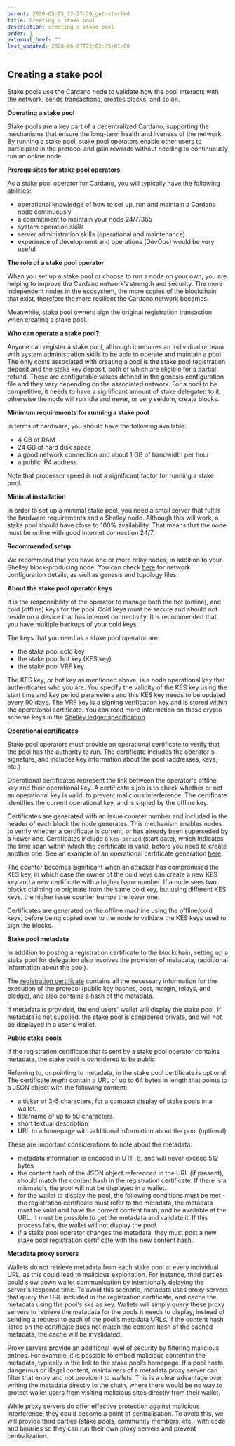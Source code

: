 ```yaml
---
parent: 2020-05-05_12-27-39_get-started
title: Creating a stake pool
description: creating a stake pool
order: 1
external_href: ""
last_updated: 2020-06-07T22:02:35+01:00
---
```

## Creating a stake pool
Stake pools use the Cardano node to validate how the pool interacts with the network, sends transactions, creates blocks, and so on. 

**Operating a stake pool**

Stake pools are a key part of a decentralized Cardano, supporting the mechanisms that ensure the long-term health and liveness of the network. By running a stake pool, stake pool operators enable other users to participate in the protocol and gain rewards without needing to continuously run an online node. 

**Prerequisites for stake pool operators**

As a stake pool operator for Cardano, you will typically have the following abilities:
* operational knowledge of how to set up, run and maintain a Cardano node continuously
* a commitment to maintain your node 24/7/365
* system operation skills
* server administration skills (operational and maintenance).
* experience of development and operations (DevOps) would be very useful

**The role of a stake pool operator**

When you set up a stake pool or choose to run a node on your own, you are helping to improve the Cardano network’s strength and security. The more independent nodes in the ecosystem, the more copies of the blockchain that exist, therefore the more resilient the Cardano network becomes. 

Meanwhile, stake pool owners sign the original registration transaction when creating a stake pool.

**Who can operate a stake pool?**

Anyone can register a stake pool, although it requires an individual or team with system administration skills to be able to operate and maintain a pool. The only costs associated with creating a pool is the stake pool registration deposit and the stake key deposit, both of which are eligible for a partial refund. These are  configurable values defined in the genesis configuration file and they vary depending on the associated network. For a pool to be competitive, it needs to have a significant amount of stake delegated to it, otherwise the node will run idle and never, or very seldom, create blocks. 

**Minimum requirements for running a stake pool**

In terms of hardware, you should have the following available:
* 4 GB of RAM
* 24 GB of hard disk space
* a good network connection and about 1 GB of bandwidth per hour
* a public IP4 address

Note that processor speed is not a significant factor for running a stake pool. 

**Minimal installation**

In order to set up a minimal stake pool, you need a small server that fulfils the hardware requirements and a Shelley node.  Although this will work, a stake pool should have close to 100% availability. That means that the node must be online with good internet connection 24/7. 

**Recommended setup**

We recommend that you have one or more relay nodes, in addition to your Shelley block-producing node. You can check [here](https://github.com/input-output-hk/cardano-node#network-configuration-genesis-and-topology-files) for network configuration details, as well as genesis and topology files.


**About the stake pool operator keys**

It is the responsibility of the operator to manage both the hot (online), and cold (offline) keys for the pool. Cold keys must be secure and should not reside on a device that has internet connectivity. It is recommended that you have multiple backups of your cold keys. 

The keys that you need as a stake pool operator are:
* the stake pool cold key
* the stake pool hot key (KES key) 
* the stake pool VRF key

The KES key, or hot key as mentioned above, is a node operational key that authenticates who you are. You specify the validity of the KES key using the start time and key period parameters and this KES key needs to be updated every 90 days. The VRF key is a signing verification key and is stored within the operational certificate. You can read more information on these crypto scheme keys in the [Shelley ledger specification](https://hydra.iohk.io/build/2473732/download/1/ledger-spec.pdf)

**Operational certificates**

Stake pool operators must provide an operational certificate to verify that the pool has the authority to run. The certificate includes the operator's signature, and includes key information about the pool (addresses, keys, etc.)

Operational certificates represent the link between the operator's offline key and their operational key. A certificate's job is to check whether or not an operational key is valid, to prevent malicious interference. The certificate identifies the current operational key, and is signed by the offline key. 

Certificates are generated with an issue counter number and included in the header of each block the node generates. This mechanism enables nodes to verify whether a certificate is current, or has already been superseded by a newer one. Certificates include a `kes-period` (start date), which indicates the time span within which the certificate is valid, before you need to create another one. See an example of an operational certificate generation [here](https://docs.cardano.org/projects/cardano-node/en/latest/stake-pool-operations/node_keys.html#generate-the-operational-certificate).

The counter becomes significant when an attacker has compromised the KES key, in which case the owner of the cold keys can create a new KES key and a new certificate with a higher issue number. If a node sees two blocks claiming to originate from the same cold key, but using different KES keys, the higher issue counter trumps the lower one.

Certificates are generated on the offline machine using the offline/cold keys, before being copied over to the node to validate the KES keys used to sign the blocks. 

**Stake pool metadata**

In addition to posting a registration certificate to the blockchain, setting up a stake pool for delegation also involves the provision of metadata, (additional information about the pool). 

The [registration certificate](https://docs.cardano.org/projects/cardano-node/en/latest/stake-pool-operations/register_stakepool.html#generate-stake-pool-registration-certificate) contains all the necessary information for the execution of the protocol (public key hashes, cost, margin, relays, and pledge), and also contains a hash of the metadata.

If metadata is provided, the end users' wallet will display the stake pool. If metadata is not supplied, the stake pool is considered private, and will *not* be displayed in a user's wallet.

**Public stake pools**

If the registration certificate that is sent by a stake pool operator contains metadata, the stake pool is considered to be public. 

Referring to, or pointing to metadata, in the stake pool certificate is optional. The certificate *might* contain a URL of up to 64 bytes in length that points to a JSON object with the following content:
 
* a ticker of 3-5 characters, for a compact display of stake pools in a wallet.
* title/name of up to 50 characters.
* short textual description
* URL to a homepage with additional information about the pool (optional).

These are important considerations to note about the metadata:
* metadata information is encoded in UTF-8, and will never exceed 512 bytes
* the content hash of the JSON object referenced in the URL (if present), should match the content hash in the registration certificate. If there is a mismatch, the pool will not be displayed in a wallet.
* for the wallet to display the pool, the following conditions must be met - the registration certificate must refer to the metadata, the metadata must be valid and have the correct content hash, and be available at the URL. It must be possible to get the metadata and validate it. If this process fails, the wallet will not display the pool.
* if a stake pool operator changes the metadata, they must post a new stake pool registration certificate with the new content hash.

**Metadata proxy servers**

Wallets do not retrieve metadata from each stake pool at every individual URL, as this could lead to malicious exploitation. For instance, third parties could slow down wallet communication by intentionally delaying the server's response time. To avoid this scenario, metadata uses proxy servers that query the URL included in the registration certificate, and cache the metadata using the pool's sks as key. Wallets will simply query these proxy servers to retrieve the metadata for the pools it needs to display, instead of sending a request to each of the pool’s metadata URLs. If the content hash listed on the certificate does not match the content hash of the cached metadata, the cache will be invalidated.

Proxy servers provide an additional level of security by filtering malicious entries. For example, it is possible to embed malicious content in the metadata, typically in the link to the stake pool’s homepage. If a pool hosts dangerous or illegal content, maintainers of a metadata proxy server can filter that entry and not provide it to wallets. This is a clear advantage over writing the metadata directly to the chain, where there would be no way to protect wallet users from visiting malicious sites directly from their wallet.

While proxy servers do offer effective protection against malicious interference, they could become a point of centralisation. To avoid this, we will provide third parties (stake pools, community members, etc.) with code and binaries so they can run their own proxy servers and prevent centralization.

